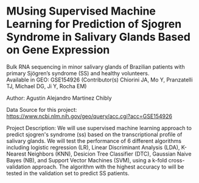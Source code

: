 # MUsing Supervised Machine Learning for Prediction of Sjogren Syndrome in Salivary Glands Based on Gene Expression
Bulk RNA sequencing in minor salivary glands of Brazilian patients with primary Sjögren’s syndrome (SS) and healthy volunteers. \
Available in GEO: GSE154926 (Contributor(s)	Chiorini JA, Mo Y, Pranzatelli TJ, Michael DG, Ji Y, Rocha EM)

Author:
Agustin Alejandro Martinez Chibly

Data Source for this project: https://www.ncbi.nlm.nih.gov/geo/query/acc.cgi?acc=GSE154926

Project Description: We will use supervised machine learning approach to predict sjogren's syndrome (ss) based on the transcriptional profile of salivary glands. We will test the performance of 6 different algorithms including logistic regression (LR), Linear Discriminant Analysis (LDA), K-Nearest Neighbors (KNN), Desicion Tree Classifier (DTC), Gaussian Naive Bayes (NB), and Support Vector Machines (SVM), using a k-fold cross-validation approach. The algorithm with the highest accuracy to will be tested in the validation set to predict SS patients.
